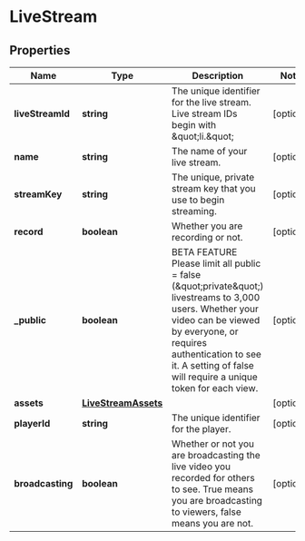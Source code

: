 
# LiveStream

## Properties

Name | Type | Description | Notes
------------ | ------------- | ------------- | -------------
**liveStreamId** | **string** | The unique identifier for the live stream. Live stream IDs begin with \&quot;li.\&quot; |  [optional]
**name** | **string** | The name of your live stream. |  [optional]
**streamKey** | **string** | The unique, private stream key that you use to begin streaming. |  [optional]
**record** | **boolean** | Whether you are recording or not. |  [optional]
**_public** | **boolean** | BETA FEATURE Please limit all public &#x3D; false (\&quot;private\&quot;) livestreams to 3,000 users. Whether your video can be viewed by everyone, or requires authentication to see it. A setting of false will require a unique token for each view. |  [optional]
**assets** | [**LiveStreamAssets**](LiveStreamAssets.md) |  |  [optional]
**playerId** | **string** | The unique identifier for the player. |  [optional]
**broadcasting** | **boolean** | Whether or not you are broadcasting the live video you recorded for others to see. True means you are broadcasting to viewers, false means you are not. |  [optional]


